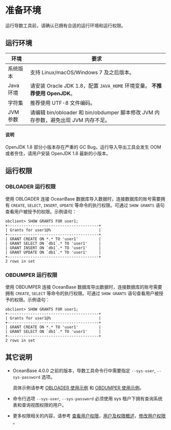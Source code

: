 # 准备环境

运行导数工具前，请确认已拥有合适的运行环境和运行权限。

## 运行环境

| **环境**  |                            **要求**                            |
|---------|--------------------------------------------------------------|
| 系统版本    | 支持 Linux/macOS/Windows 7 及之后版本。                              |
| Java 环境 | 请安装 Oracle JDK 1.8，配置 `JAVA_HOME` 环境变量。 **不推荐使用 OpenJDK**。 |
| 字符集     | 推荐使用 UTF-8 文件编码。                                             |
| JVM 参数  | 请编辑 bin/obloader 和 bin/obdumper 脚本修改 JVM 内存参数，避免出现 JVM 内存不足。                |

  <main id="notice" type='explain'>
    <h4>说明</h4>
    <p>OpenJDK 1.8 部分小版本存在严重的 GC Bug，运行导入导出工具会发生 OOM 或者夯住，请用户安装 OpenJDK 1.8 最新的小版本。</p>
  </main>

## 运行权限

### OBLOADER 运行权限

使用 OBLOADER 连接 OceanBase 数据库导入数据时，连接数据库的账号需要拥有 `CREATE`, `SELECT`, `INSERT`, `UPDATE` 等命令的执行权限。可通过 `SHOW GRANTS` 语句查看用户被授予的权限。示例语句：

  ```shell
  obclient> SHOW GRANTS FOR user1;
  +----------------------------------------+
  | Grants for user1@%                     |
  +----------------------------------------+
  | GRANT CREATE ON *.* TO 'user1'         |
  | GRANT SELECT ON `db1`.* TO 'user1'     |
  | GRANT INSERT ON `db1`.* TO 'user1'     |
  | GRANT UPDATE ON `db1`.* TO 'user1'     |
  +----------------------------------------+
  2 rows in set
  ```

### OBDUMPER 运行权限

使用 OBDUMPER 连接 OceanBase 数据库导出数据时，连接数据库的账号需要拥有 `CREATE`, `SELECT` 等命令的执行权限。可通过 `SHOW GRANTS` 语句查看用户被授予的权限。示例语句：

  ```shell
  obclient> SHOW GRANTS FOR user1;
  +----------------------------------------+
  | Grants for user1@%                     |
  +----------------------------------------+
  | GRANT CREATE ON *.* TO 'user1'         |
  | GRANT SELECT ON `db1`.* TO 'user1'     |
  +----------------------------------------+
  2 rows in set
  ```

## 其它说明

- OceanBase 4.0.0 之前的版本，导数工具命令行中需要指定 `--sys-user`, `--sys-password` 选项。

   具体示例请参考 [OBLOADER 使用示例](../5.OBLOADER/6.obloader-scenarios.md) 和 [OBDUMPER 使用示例](../6.OBDUMPER/6.obdumper-scenarios.md)。

- 命令行选项 <code>--sys-user</code>, <code>--sys-password</code> 必须使用 sys 租户下拥有查询系统表和查询视图权限的用户。

- 更多权限相关的内容，请参考 <a href="https://www.oceanbase.com/docs/enterprise-oceanbase-database-cn-10000000000368683#%E7%9B%B8%E5%85%B3%E9%98%85%E8%AF%BB">查看用户权限</a>，<a href="https://www.oceanbase.com/docs/enterprise-oceanbase-database-cn-10000000000887411">用户及权限概述</a>，<a href="https://www.oceanbase.com/docs/enterprise-oceanbase-database-cn-10000000000887419">修改用户权限</a> 。